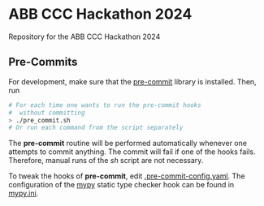 # ABB CCC Hackathon 2024
Repository for the ABB CCC Hackathon 2024

## Pre-Commits

For development, make sure that the [pre-commit](https://pypi.org/project/pre-commit/)
library is installed.
Then, run

```sh
# For each time one wants to run the pre-commit hooks
#  without committing
> ./pre_commit.sh
# Or run each command from the script separately
```

The **pre-commit** routine will be performed automatically whenever one
attempts to commit anything. The commit will fail if one of the hooks fails.
Therefore, manual runs of the *sh* script are not necessary.

To tweak the hooks of **pre-commit**, edit
[.pre-commit-config.yaml](.pre-commit-config.yaml).
The configuration of the [mypy](https://mypy.readthedocs.io/en/stable/)
static type checker hook can be found in [mypy.ini](mypy.ini).
